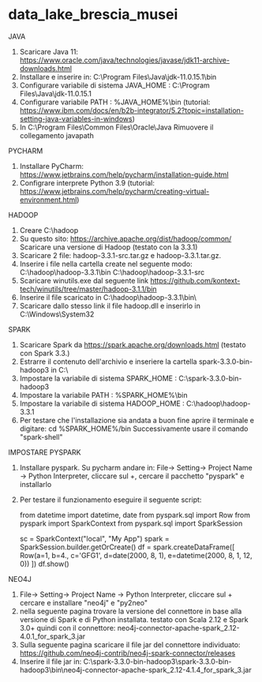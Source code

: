 # data_lake_brescia_musei
JAVA
1) Scaricare Java 11: https://www.oracle.com/java/technologies/javase/jdk11-archive-downloads.html
2) Installare e inserire in: C:\Program Files\Java\jdk-11.0.15.1\bin
3) Configurare variabile di sistema JAVA_HOME : C:\Program Files\Java\jdk-11.0.15.1
4) Configurare variabile PATH : %JAVA_HOME%\bin (tutorial: https://www.ibm.com/docs/en/b2b-integrator/5.2?topic=installation-setting-java-variables-in-windows)
5) In C:\Program Files\Common Files\Oracle\Java Rimuovere il collegamento javapath

PYCHARM
1) Installare PyCharm: https://www.jetbrains.com/help/pycharm/installation-guide.html
2) Configrare interprete Python 3.9 (tutorial: https://www.jetbrains.com/help/pycharm/creating-virtual-environment.html)

HADOOP
1) Creare C:\hadoop
2) Su questo sito: https://archive.apache.org/dist/hadoop/common/ Scaricare una versione di Hadoop (testato con la 3.3.1)
3) Scaricare 2 file: hadoop-3.3.1-src.tar.gz e hadoop-3.3.1.tar.gz.
4) Inserire i file nella cartella create nel seguente modo:
    C:\hadoop\hadoop-3.3.1\bin
    C:\hadoop\hadoop-3.3.1-src
5) Scaricare winutils.exe dal seguente link https://github.com/kontext-tech/winutils/tree/master/hadoop-3.1.1/bin
6) Inserire il file scaricato in C:\hadoop\hadoop-3.3.1\bin\
7) Scaricare dallo stesso link il file hadoop.dll e inserirlo in C:\Windows\System32


SPARK
1) Scaricare Spark da https://spark.apache.org/downloads.html (testato con Spark 3.3.)
2) Estrarre il contenuto dell'archivio e inseriere la cartella spark-3.3.0-bin-hadoop3 in C:\
3) Impostare la variabile di sistema SPARK_HOME : C:\spark-3.3.0-bin-hadoop3
4) Impostare la variabile PATH : %SPARK_HOME%\bin
5) Impostare la variabile di sistema HADOOP_HOME : C:\hadoop\hadoop-3.3.1
6) Per testare che l'installazione sia andata a buon fine aprire il terminale e digitare: cd %SPARK_HOME%/bin
    Successivamente usare il comando "spark-shell"
   
IMPOSTARE PYSPARK
1) Installare pyspark. Su pycharm andare in: File-> Setting-> Project Name -> Python Interpreter, cliccare sul +, cercare il pacchetto "pyspark" e installarlo
2) Per testare il funzionamento eseguire il seguente script:
   
    from datetime import datetime, date
    from pyspark.sql import Row
    from pyspark import SparkContext
    from pyspark.sql import SparkSession
   
    sc = SparkContext("local", "My App")
    spark = SparkSession.builder.getOrCreate()
    df = spark.createDataFrame([
	    Row(a=1, b=4., c='GFG1', d=date(2000, 8, 1),
		e=datetime(2000, 8, 1, 12, 0))
    ])
    df.show()
   
NEO4J
1) File-> Setting-> Project Name -> Python Interpreter, cliccare sul +
    cercare e installare "neo4j" e "py2neo"
2) nella seguente pagina trovare la versione del connettore in base alla versione di Spark e di Python installata.
    testato con Scala 2.12 e Spark 3.0+ quindi con il connettore: neo4j-connector-apache-spark_2.12-4.0.1_for_spark_3.jar
3) Sulla seguente pagina scaricare il file jar del connettore individuato: https://github.com/neo4j-contrib/neo4j-spark-connector/releases
4) Inserire il file jar in: C:\spark-3.3.0-bin-hadoop3\spark-3.3.0-bin-hadoop3\bin\neo4j-connector-apache-spark_2.12-4.1.4_for_spark_3.jar

    
   